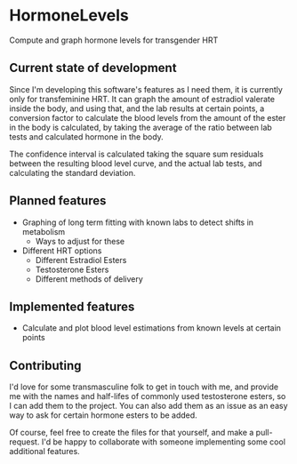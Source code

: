 # HormoneLevels
Compute and graph hormone levels for transgender HRT

## Current state of development

Since I'm developing this software's features as I need them, it is currently only for
transfeminine HRT. It can graph the amount of estradiol valerate inside the body, and
using that, and the lab results at certain points, a conversion factor to calculate the
blood levels from the amount of the ester in the body is calculated, by taking the
average of the ratio between lab tests and calculated hormone in the body.

The confidence interval is calculated taking the square sum residuals between the
resulting blood level curve, and the actual lab tests, and calculating the standard
deviation.

## Planned features

  
  - Graphing of long term fitting with known labs to detect shifts in metabolism
    - Ways to adjust for these
  - Different HRT options
    - Different Estradiol Esters
    - Testosterone Esters
    - Different methods of delivery
    
## Implemented features

  - Calculate and plot blood level estimations from known levels at certain points

## Contributing

I'd love for some transmasculine folk to get in touch with me, and provide me with
the names and half-lifes of commonly used testosterone esters, so I can add them to
the project. You can also add them as an issue as an easy way to ask for certain
hormone esters to be added.

Of course, feel free to create the files for that yourself, and make a pull-request.
I'd be happy to collaborate with someone implementing some cool additional features.
